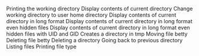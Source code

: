 Printing the working directory
Display contents of current directory
Change working directory to user home directory
Display contents of current directory in long format
Display contents of current directory in long format even hidden files
Display contents of current directory in long format even hidden files with UID and GID
Creates a directory in tmp
Moving file betty
Deleting file betty
Deleting a directory
Going back to previous directory
Listing files
Printing file type
